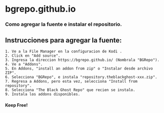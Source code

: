 # bgrepo.github.io
### Como agregar la fuente e instalar el repositorio.

## Instrucciones para agregar la fuente:

    1. Ve a la File Manager en la configuracion de Kodi .
    2. Click en "Add source".
    3. Ingresa la direccion https://bgrepo.github.io/ (Nombrala "BGRepo").
    4. Ve a "Addons".
    5. En Addons, "install an addon from zip" o "Instalar desde archivo ZIP". 
    6. Selecciona "BGRepo", e instala "repository.theblackghost-xxx.zip".
    7. Regresa a Addons, pero esta vez, selecciona "Install from repository".
    8. Selecciona "The Black Ghost Repo" que recien se instalo.
    9. Instala los addons disponibles.

#### Keep Free!
